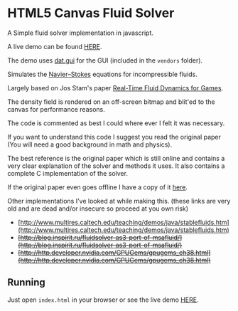 HTML5 Canvas Fluid Solver
==========================

A Simple fluid solver implementation in javascript.

A live demo can be found [HERE](https://topaz1008.github.io/canvas-fluid-solver).

The demo uses [dat.gui](https://github.com/dataarts/dat.gui) for the GUI (included in the `vendors` folder).

Simulates the [Navier–Stokes](https://en.wikipedia.org/wiki/Navier-Stokes_equations) equations for incompressible fluids.

Largely based on Jos Stam's paper [Real-Time Fluid Dynamics for Games](https://www.dgp.toronto.edu/people/stam/reality/Research/pdf/GDC03.pdf).

The density field is rendered on an off-screen bitmap and blit'ed to the canvas for performance reasons.

The code is commented as best I could where ever I felt it was necessary.

If you want to understand this code I suggest you read the original paper (You will need a good background in math and physics).

The best reference is the original paper which is still online and contains a very clear explanation of the solver and methods it uses. It also contains a complete C implementation of the solver.

If the original paper even goes offline I have a copy of it [here](https://github.com/topaz1008/canvas-fluid-solver/blob/master/doc/GDC03.pdf).

Other implementations I've looked at while making this. (these links are very old and are dead and/or insecure so proceed at you own risk)

* [http://www.multires.caltech.edu/teaching/demos/java/stablefluids.htm](http://www.multires.caltech.edu/teaching/demos/java/stablefluids.htm)
* ~~[http://blog.inspirit.ru/fluidsolver-as3-port-of-msafluid/](http://blog.inspirit.ru/fluidsolver-as3-port-of-msafluid/)~~
* ~~[http://http.developer.nvidia.com/GPUGems/gpugems_ch38.html](http://http.developer.nvidia.com/GPUGems/gpugems_ch38.html)~~

Running
---------

Just open `index.html` in your browser or see the live demo [HERE](https://topaz1008.github.io/canvas-fluid-solver).
